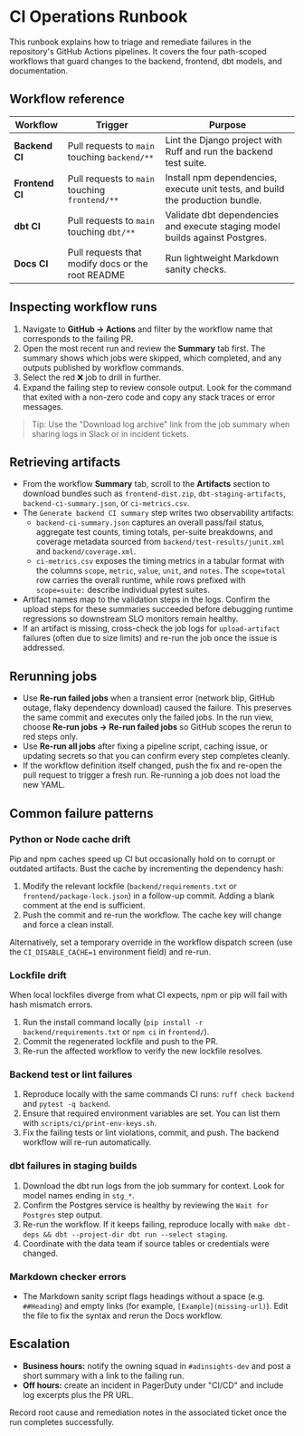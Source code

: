 # CI Operations Runbook

This runbook explains how to triage and remediate failures in the repository's GitHub Actions pipelines. It covers the four path-scoped workflows that guard changes to the backend, frontend, dbt models, and documentation.

## Workflow reference

| Workflow | Trigger | Purpose |
| --- | --- | --- |
| **Backend CI** | Pull requests to `main` touching `backend/**` | Lint the Django project with Ruff and run the backend test suite. |
| **Frontend CI** | Pull requests to `main` touching `frontend/**` | Install npm dependencies, execute unit tests, and build the production bundle. |
| **dbt CI** | Pull requests to `main` touching `dbt/**` | Validate dbt dependencies and execute staging model builds against Postgres. |
| **Docs CI** | Pull requests that modify docs or the root README | Run lightweight Markdown sanity checks. |

## Inspecting workflow runs

1. Navigate to **GitHub → Actions** and filter by the workflow name that corresponds to the failing PR.
2. Open the most recent run and review the **Summary** tab first. The summary shows which jobs were skipped, which completed, and any outputs published by workflow commands.
3. Select the red ❌ job to drill in further.
4. Expand the failing step to review console output. Look for the command that exited with a non-zero code and copy any stack traces or error messages.

> Tip: Use the "Download log archive" link from the job summary when sharing logs in Slack or in incident tickets.

## Retrieving artifacts

* From the workflow **Summary** tab, scroll to the **Artifacts** section to download bundles such as `frontend-dist.zip`, `dbt-staging-artifacts`, `backend-ci-summary.json`, or `ci-metrics.csv`.
* The `Generate backend CI summary` step writes two observability artifacts:
  * `backend-ci-summary.json` captures an overall pass/fail status, aggregate test counts, timing totals, per-suite breakdowns, and coverage metadata sourced from `backend/test-results/junit.xml` and `backend/coverage.xml`.
  * `ci-metrics.csv` exposes the timing metrics in a tabular format with the columns `scope`, `metric`, `value`, `unit`, and `notes`. The `scope=total` row carries the overall runtime, while rows prefixed with `scope=suite:` describe individual pytest suites.
* Artifact names map to the validation steps in the logs. Confirm the upload steps for these summaries succeeded before debugging runtime regressions so downstream SLO monitors remain healthy.
* If an artifact is missing, cross-check the job logs for `upload-artifact` failures (often due to size limits) and re-run the job once the issue is addressed.

## Rerunning jobs

* Use **Re-run failed jobs** when a transient error (network blip, GitHub outage, flaky dependency download) caused the failure. This preserves the same commit and executes only the failed jobs. In the run view, choose **Re-run jobs → Re-run failed jobs** so GitHub scopes the rerun to red steps only.
* Use **Re-run all jobs** after fixing a pipeline script, caching issue, or updating secrets so that you can confirm every step completes cleanly.
* If the workflow definition itself changed, push the fix and re-open the pull request to trigger a fresh run. Re-running a job does not load the new YAML.

## Common failure patterns

### Python or Node cache drift

Pip and npm caches speed up CI but occasionally hold on to corrupt or outdated artifacts. Bust the cache by incrementing the dependency hash:

1. Modify the relevant lockfile (`backend/requirements.txt` or `frontend/package-lock.json`) in a follow-up commit. Adding a blank comment at the end is sufficient.
2. Push the commit and re-run the workflow. The cache key will change and force a clean install.

Alternatively, set a temporary override in the workflow dispatch screen (use the `CI_DISABLE_CACHE=1` environment field) and re-run.

### Lockfile drift

When local lockfiles diverge from what CI expects, npm or pip will fail with hash mismatch errors.

1. Run the install command locally (`pip install -r backend/requirements.txt` or `npm ci` in `frontend/`).
2. Commit the regenerated lockfile and push to the PR.
3. Re-run the affected workflow to verify the new lockfile resolves.

### Backend test or lint failures

1. Reproduce locally with the same commands CI runs: `ruff check backend` and `pytest -q backend`.
2. Ensure that required environment variables are set. You can list them with `scripts/ci/print-env-keys.sh`.
3. Fix the failing tests or lint violations, commit, and push. The backend workflow will re-run automatically.

### dbt failures in staging builds

1. Download the dbt run logs from the job summary for context. Look for model names ending in `stg_*`.
2. Confirm the Postgres service is healthy by reviewing the `Wait for Postgres` step output.
3. Re-run the workflow. If it keeps failing, reproduce locally with `make dbt-deps && dbt --project-dir dbt run --select staging`.
4. Coordinate with the data team if source tables or credentials were changed.

### Markdown checker errors

* The Markdown sanity script flags headings without a space (e.g. `##Heading`) and empty links (for example, `[Example](missing-url)`). Edit the file to fix the syntax and rerun the Docs workflow.

## Escalation

* **Business hours:** notify the owning squad in `#adinsights-dev` and post a short summary with a link to the failing run.
* **Off hours:** create an incident in PagerDuty under "CI/CD" and include log excerpts plus the PR URL.

Record root cause and remediation notes in the associated ticket once the run completes successfully.
